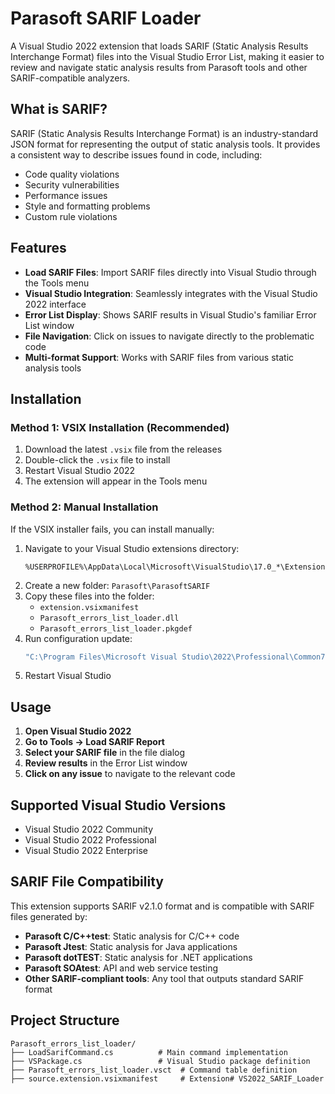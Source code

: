 # Parasoft SARIF Loader

A Visual Studio 2022 extension that loads SARIF (Static Analysis Results Interchange Format) files into the Visual Studio Error List, making it easier to review and navigate static analysis results from Parasoft tools and other SARIF-compatible analyzers.

## What is SARIF?

SARIF (Static Analysis Results Interchange Format) is an industry-standard JSON format for representing the output of static analysis tools. It provides a consistent way to describe issues found in code, including:

- Code quality violations
- Security vulnerabilities  
- Performance issues
- Style and formatting problems
- Custom rule violations

## Features

- **Load SARIF Files**: Import SARIF files directly into Visual Studio through the Tools menu
- **Visual Studio Integration**: Seamlessly integrates with the Visual Studio 2022 interface
- **Error List Display**: Shows SARIF results in Visual Studio's familiar Error List window
- **File Navigation**: Click on issues to navigate directly to the problematic code
- **Multi-format Support**: Works with SARIF files from various static analysis tools

## Installation

### Method 1: VSIX Installation (Recommended)
1. Download the latest `.vsix` file from the releases
2. Double-click the `.vsix` file to install
3. Restart Visual Studio 2022
4. The extension will appear in the Tools menu

### Method 2: Manual Installation
If the VSIX installer fails, you can install manually:

1. Navigate to your Visual Studio extensions directory:
   ```
   %USERPROFILE%\AppData\Local\Microsoft\VisualStudio\17.0_*\Extensions\
   ```
2. Create a new folder: `Parasoft\ParasoftSARIF`
3. Copy these files into the folder:
   - `extension.vsixmanifest`
   - `Parasoft_errors_list_loader.dll`
   - `Parasoft_errors_list_loader.pkgdef`
4. Run configuration update:
   ```cmd
   "C:\Program Files\Microsoft Visual Studio\2022\Professional\Common7\IDE\devenv.exe" /updateconfiguration
   ```
5. Restart Visual Studio

## Usage

1. **Open Visual Studio 2022**
2. **Go to Tools → Load SARIF Report**
3. **Select your SARIF file** in the file dialog
4. **Review results** in the Error List window
5. **Click on any issue** to navigate to the relevant code

## Supported Visual Studio Versions

- Visual Studio 2022 Community
- Visual Studio 2022 Professional  
- Visual Studio 2022 Enterprise

## SARIF File Compatibility

This extension supports SARIF v2.1.0 format and is compatible with SARIF files generated by:

- **Parasoft C/C++test**: Static analysis for C/C++ code
- **Parasoft Jtest**: Static analysis for Java applications
- **Parasoft dotTEST**: Static analysis for .NET applications
- **Parasoft SOAtest**: API and web service testing
- **Other SARIF-compliant tools**: Any tool that outputs standard SARIF format

## Project Structure

```
Parasoft_errors_list_loader/
├── LoadSarifCommand.cs          # Main command implementation
├── VSPackage.cs                 # Visual Studio package definition
├── Parasoft_errors_list_loader.vsct  # Command table definition
├── source.extension.vsixmanifest     # Extension# VS2022_SARIF_Loader
